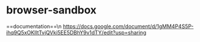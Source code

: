 # browser-sandbox

==documentation==\n
https://docs.google.com/document/d/1gMM4P4S5P-ihq9Q5xOKlItTvjQVki5EE5DBhY9v1dTY/edit?usp=sharing
